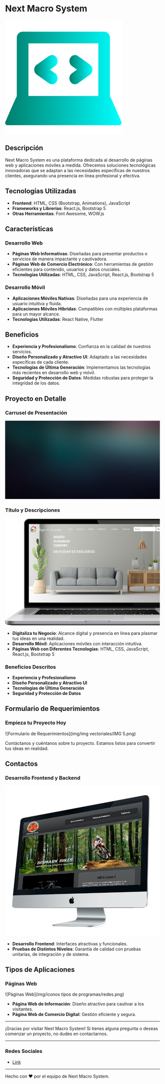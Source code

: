 # Next Macro System

![Next Macro System Logo](img/logo.png)

## Descripción

Next Macro System es una plataforma dedicada al desarrollo de páginas web y aplicaciones móviles a medida. Ofrecemos soluciones tecnológicas innovadoras que se adaptan a las necesidades específicas de nuestros clientes, asegurando una presencia en línea profesional y efectiva.

## Tecnologías Utilizadas

- **Frontend**: HTML, CSS (Bootstrap, Animations), JavaScript
- **Frameworks y Librerías**: React.js, Bootstrap 5
- **Otras Herramientas**: Font Awesome, WOW.js

## Características

### Desarrollo Web

- **Páginas Web Informativas**: Diseñadas para presentar productos o servicios de manera impactante y cautivadora.
- **Páginas Web de Comercio Electrónico**: Con herramientas de gestión eficientes para contenido, usuarios y datos cruciales.
- **Tecnologías Utilizadas**: HTML, CSS, JavaScript, React.js, Bootstrap 5

### Desarrollo Móvil

- **Aplicaciones Móviles Nativas**: Diseñadas para una experiencia de usuario intuitiva y fluida.
- **Aplicaciones Móviles Híbridas**: Compatibles con múltiples plataformas para un mayor alcance.
- **Tecnologías Utilizadas**: React Native, Flutter

## Beneficios

- **Experiencia y Profesionalismo**: Confianza en la calidad de nuestros servicios.
- **Diseño Personalizado y Atractivo UI**: Adaptado a las necesidades específicas de cada cliente.
- **Tecnologías de Última Generación**: Implementamos las tecnologías más recientes en desarrollo web y móvil.
- **Seguridad y Protección de Datos**: Medidas robustas para proteger la integridad de los datos.

## Proyecto en Detalle

### Carrusel de Presentación

![Carrusel de Presentación](img/fondo-gradiente3.png)

### Título y Descripciones

![Título y Descripciones](img/imagen/imagen2parte.png)

- **Digitaliza tu Negocio**: Alcance digital y presencia en línea para plasmar tus ideas en una realidad.
- **Desarrollo Móvil**: Aplicaciones móviles con interacción intuitiva.
- **Páginas Web con Diferentes Tecnologías**: HTML, CSS, JavaScript, React.js, Bootstrap 5

### Beneficios Descritos

- **Experiencia y Profesionalismo**
- **Diseño Personalizado y Atractivo UI**
- **Tecnologías de Última Generación**
- **Seguridad y Protección de Datos**

## Formulario de Requerimientos

### Empieza tu Proyecto Hoy

![Formulario de Requerimientos](img/img vectoriales/IMG 5.png)

Contáctanos y cuéntanos sobre tu proyecto. Estamos listos para convertir tus ideas en realidad.

## Contactos

### Desarrollo Frontend y Backend

![Desarrollo](img/imagen/imagen1.png)

- **Desarrollo Frontend**: Interfaces atractivas y funcionales.
- **Pruebas de Distintos Niveles**: Garantía de calidad con pruebas unitarias, de integración y de sistema.

## Tipos de Aplicaciones

### Páginas Web

![Páginas Web](img/iconos tipos de programas/redes.png)

- **Página Web de Información**: Diseño atractivo para cautivar a los visitantes.
- **Página Web de Comercio Digital**: Gestión eficiente y segura.

---

¡Gracias por visitar Next Macro System! Si tienes alguna pregunta o deseas comenzar un proyecto, no dudes en contactarnos.

---

### Redes Sociales

- [Link](https://vercel.com/bismar-s-projects/next-macro-system)


---

Hecho con :heart: por el equipo de Next Macro System.
